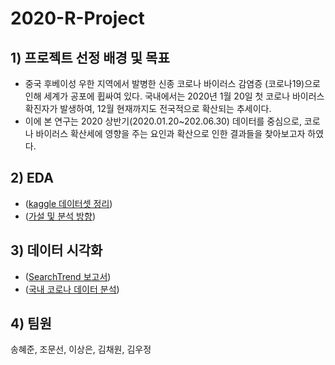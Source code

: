# 2020-R-Project

## 1) 프로젝트 선정 배경 및 목표
- 중국 후베이성 우한 지역에서 발병한 신종 코로나 바이러스 감염증 (코로나19)으로 인해 세계가 공포에 휩싸여 있다. 국내에서는 2020년 1월 20일 첫 코로나 바이러스 확진자가 발생하여, 12월 현재까지도 전국적으로 확산되는 추세이다. 
- 이에 본 연구는 2020 상반기(2020.01.20~202.06.30) 데이터를 중심으로, 코로나 바이러스 확산세에 영향을 주는 요인과 확산으로 인한 결과들을 찾아보고자 하였다.

## 2) EDA
- ([kaggle 데이터셋 정리](https://github.com/chom5621/2020-R-Project/blob/main/%ED%95%9C%EA%B5%AD%EC%9D%98%20COVID-19%20%EB%8D%B0%EC%9D%B4%ED%84%B0%EC%85%8B%20%EB%B3%80%EC%88%98%20%EC%A0%95%EB%A6%AC.pdf))
- ([가설 및 분석 방향](https://github.com/chom5621/2020-R-Project/blob/main/%EA%B0%80%EC%84%A4%20%EB%B0%8F%20%EB%B6%84%EC%84%9D%20%EB%B0%A9%ED%96%A5.pdf))

## 3) 데이터 시각화
- ([SearchTrend 보고서](https://github.com/chom5621/2020-R-Project/blob/main/SearchTrend%20%EB%B3%B4%EA%B3%A0%EC%84%9C.pdf))
- ([국내 코로나 데이터 분석](https://github.com/chom5621/2020-R-Project/blob/main/%EA%B5%AD%EB%82%B4%EC%BD%94%EB%A1%9C%EB%82%98%EB%8D%B0%EC%9D%B4%ED%84%B0%EB%B6%84%EC%84%9Dppt.pdf))

## 4) 팀원
송혜준, 조문선, 이상은, 김채원, 김우정
